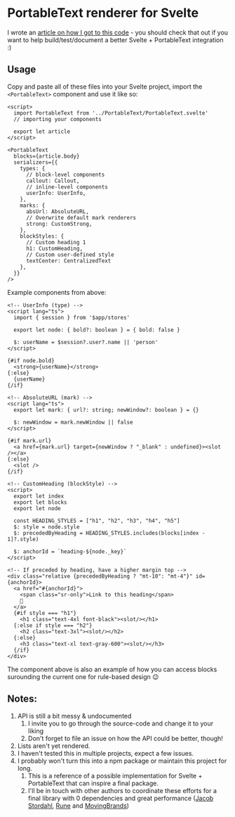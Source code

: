 # PortableText renderer for Svelte

I wrote an [article on how I got to this code](https://hdoro.dev/rendering-portable-text-from-scratch) - you should check that out if you want to help build/test/document a better Svelte + PortableText integration :)

## Usage

Copy and paste all of these files into your Svelte project, import the `<PortableText>` component and use it like so:

```svelte
<script>
  import PortableText from '../PortableText/PortableText.svelte'
  // importing your components

  export let article
</script>

<PortableText
  blocks={article.body}
  serializers={{
    types: {
      // block-level components
      callout: Callout,
      // inline-level components
      userInfo: UserInfo,
    },
    marks: {
      absUrl: AbsoluteURL,
      // Overwrite default mark renderers
      strong: CustomStrong,
    },
    blockStyles: {
      // Custom heading 1
      h1: CustomHeading,
      // Custom user-defined style
      textCenter: CentralizedText
    },
  }}
/>
```

Example components from above:

```svelte
<!-- UserInfo (type) -->
<script lang="ts">
  import { session } from '$app/stores'

  export let node: { bold?: boolean } = { bold: false }

  $: userName = $session?.user?.name || 'person'
</script>

{#if node.bold}
  <strong>{userName}</strong>
{:else}
  {userName}
{/if}
```

```svelte
<!-- AbsoluteURL (mark) -->
<script lang="ts">
  export let mark: { url?: string; newWindow?: boolean } = {}

  $: newWindow = mark.newWindow || false
</script>

{#if mark.url}
  <a href={mark.url} target={newWindow ? "_blank" : undefined}><slot /></a>
{:else}
  <slot />
{/if}
```

```svelte
<!-- CustomHeading (blockStyle) -->
<script>
  export let index
  export let blocks
  export let node

  const HEADING_STYLES = ["h1", "h2", "h3", "h4", "h5"]
  $: style = node.style
  $: precededByHeading = HEADING_STYLES.includes(blocks[index - 1]?.style)

  $: anchorId = `heading-${node._key}`
</script>

<!-- If preceded by heading, have a higher margin top -->
<div class="relative {precededByHeading ? "mt-10": "mt-4"}" id={anchorId}>
  <a href="#{anchorId}">
    <span class="sr-only">Link to this heading</span>
    🔗
  </a>
  {#if style === "h1"}
    <h1 class="text-4xl font-black"><slot/></h1>
  {:else if style === "h2"}
    <h2 class="text-3xl"><slot/></h2>
  {:else}
    <h3 class="text-xl text-gray-600"><slot/></h3>
  {/if}
</div>
```

The component above is also an example of how you can access blocks surounding the current one for rule-based design 😉

## Notes:

1. API is still a bit messy & undocumented
    1. I invite you to go through the source-code and change it to your liking
    1. Don't forget to file an issue on how the API could be better, though!
1. Lists aren't yet rendered.
1. I haven't tested this in multiple projects, expect a few issues.
1. I probably won't turn this into a npm package or maintain this project for long.
    1. This is a reference of a possible implementation for Svelte + PortableText that can inspire a final package.
    1. I'll be in touch with other authors to coordinate these efforts for a final library with 0 dependencies and great performance ([Jacob Stordahl](https://github.com/stordahl/portable-text-to-svelte), [Rune](https://github.com/runeh/svelte-pote) and [MovingBrands](https://github.com/movingbrands/svelte-portable-text))
